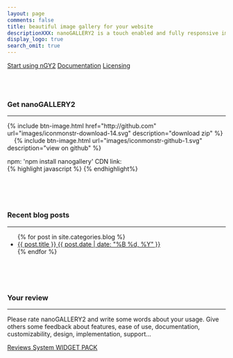 ```yaml
---
layout: page
comments: false
title: beautiful image gallery for your website
descriptionXXX: nanoGALLERY2 is a touch enabled and fully responsive image gallery with justified, cascading and grid layout.<br>It supports self hosted images and pulling in Flickr, Picasa and Google+ photo albums.
display_logo: true
search_omit: true
---
```


<script>
  $(document).ready(function () {

    jQuery("#nanoGalleryHead").css('visibility','visible').nanoGallery({
      //userID:'34858669@N00',kind:'flickr',
      //blackList:'doors|kampuchea|vietnam|thailand|laos|yunnan',
      
      kind: 'picasa',
      userID:'111186676244625461692',
      blackList:'profil|scrapbook|Forhomepage',
      
      //thumbnailWidth:300, thumbnailHeight:200,
      //thumbnailL1Width:'240C xs100C sm100C', thumbnailL1Height:'160C xs100C sm100C',
      thumbnailL1Width:'240 xs100C sm100C', thumbnailL1Height:'160 xs100C sm100C',
      thumbnailWidth:'auto', thumbnailHeight:'200 xs80 sm150 la250 xl290',
      thumbnailHoverEffect:[{'name':'imageScale150', 'duration':700},{'name':'labelAppear75', 'duration':400},{'name':'descriptionAppear', 'duration':1000}],
      
      //maxWidth:948,
      //thumbnailHoverEffect:'labelSlideUpTop,borderLighter',
      //thumbnailHoverEffect:'borderLighter',
      paginationMaxLinesPerPage:1,
      viewerDisplayLogo:true,
      photoSorting:'random',
      albumSorting:'random',
      imageTransition : 'slide',
      galleryToolbarWidthAligned:false,
      thumbnailLabel:{display:false,align:'center', position:'overImageOnMiddle'},
      thumbnailL1Label:{display:true,align:'center', position:'overImageOnMiddle'},
      touchAnimationL1: true,
      touchAnimation:false,
      i18n:{
        thumbnailImageDescription:'view photo', thumbnailImageDescription_FR:'afficher photo',
        thumbnailAlbumDescription:'open gallery', thumbnailAlbumDescription_FR:'ouvrir galerie'
      },
      viewerToolbar: { standard:'minimizeButton,pageCounter,playPauseButton,linkOriginalButton,label', autoMinimize:5000 },
      galleryFullpageButton:true,
      supportIE8: false,
      paginationDots: true,
      locationHash:true,
      breadcrumbAutoHideTopLevel:true
    });

  });  
</script>


<nav class="pagination" role="navigation">
<a markdown="0" class="btn" href="{{ site.url }}/first_steps/">Start using nGY2</a>
<a markdown="0" class="btn" href="{{ site.url }}/options/">Documentation</a>
<a markdown="0" class="btnGreen" href="{{ site.url }}/options/">Licensing</a>
</nav>

  
<br><br>
  
### Get nanoGALLERY2
---

<nav class="pagination" role="navigation">
  {% include btn-image.html href="http://github.com" url="images/iconmonstr-download-14.svg" description="download zip" %}
  &nbsp;&nbsp;&nbsp;
  {% include btn-image.html url="images/iconmonstr-github-1.svg" description="view on github" %}
</nav>

npm: 'npm install nanogallery'
CDN link:  
{% highlight javascript %}
    <link href="http://cdnjs.cloudflare.com/ajax/libs/nanogallery/5.10.0/css/nanogallery.min.css" rel="stylesheet">
    <script src="http://cdnjs.cloudflare.com/ajax/libs/nanogallery/5.10.0/jquery.nanogallery.min.js"></script>
{% endhighlight%}

  
<br><br><br> 

### Recent blog posts
---

<ul class="post-list">
{% for post in site.categories.blog %} 
  <!-- <li><article><a href="{{ site.url }}{{ post.url }}">{{ post.title }} <span class="entry-date"><time datetime="{{ post.date | date_to_xmlschema }}">{{ post.date | date: "%B %d, %Y" }}</time></span>{% if post.excerpt %} <span class="excerpt">{{ post.excerpt }}</span>{% endif %}</a></article></li> -->
  <li><article><a href="{{ site.url }}{{ post.url }}">{{ post.title }} <span class="entry-date"><time datetime="{{ post.date | date_to_xmlschema }}">{{ post.date | date: "%B %d, %Y" }}</time></span></a></article></li>
{% endfor %}
</ul>
  
<br><br><br>

### Your review
---
Please rate nanoGALLERY2  and write some words about your usage. Give others some feedback about features, ease of use, documentation, customizability, design, implementation, support...

<div id="wpac-review"></div>
<script type="text/javascript">
wpac_init = window.wpac_init || [];
wpac_init.push({widget: 'Review', id: 223});
(function() {
    if ('WIDGETPACK_LOADED' in window) return;
    WIDGETPACK_LOADED = true;
    var mc = document.createElement('script');
    mc.type = 'text/javascript';
    mc.async = true;
    mc.src = 'https://app.widgetpack.com/widget.js';
    var s = document.getElementsByTagName('script')[0]; s.parentNode.insertBefore(mc, s.nextSibling);
})();
</script>
<a href="https://widgetpack.com" class="wpac-cr">Reviews System WIDGET PACK</a>

